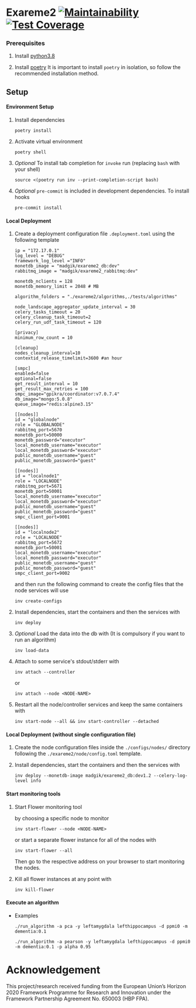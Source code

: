 # Exareme2 [![Maintainability](https://api.codeclimate.com/v1/badges/48216c43e4acff2fd7eb/maintainability)](https://codeclimate.com/github/madgik/exareme2/maintainability) [![Test Coverage](https://api.codeclimate.com/v1/badges/48216c43e4acff2fd7eb/test_coverage)](https://codeclimate.com/github/madgik/exareme2/test_coverage)

### Prerequisites

1. Install [python3.8](https://www.python.org/downloads/ "python3.8")

1. Install [poetry](https://python-poetry.org/ "poetry")
   It is important to install `poetry` in isolation, so follow the
   recommended installation method.

## Setup

#### Environment Setup

1. Install dependencies

   ```
   poetry install
   ```

1. Activate virtual environment

   ```
   poetry shell
   ```

1. *Optional* To install tab completion for `invoke` run  (replacing `bash` with your shell)

   ```
   source <(poetry run inv --print-completion-script bash)
   ```

1. _Optional_ `pre-commit` is included in development dependencies. To install hooks

   ```
   pre-commit install
   ```

#### Local Deployment

1. Create a deployment configuration file `.deployment.toml` using the following template

   ```
   ip = "172.17.0.1"
   log_level = "DEBUG"
   framework_log_level ="INFO"
   monetdb_image = "madgik/exareme2_db:dev"
   rabbitmq_image = "madgik/exareme2_rabbitmq:dev"

   monetdb_nclients = 128
   monetdb_memory_limit = 2048 # MB

   algorithm_folders = "./exareme2/algorithms,./tests/algorithms"

   node_landscape_aggregator_update_interval = 30
   celery_tasks_timeout = 20
   celery_cleanup_task_timeout=2
   celery_run_udf_task_timeout = 120

   [privacy]
   minimum_row_count = 10

   [cleanup]
   nodes_cleanup_interval=10
   contextid_release_timelimit=3600 #an hour

   [smpc]
   enabled=false
   optional=false
   get_result_interval = 10
   get_result_max_retries = 100
   smpc_image="gpikra/coordinator:v7.0.7.4"
   db_image="mongo:5.0.8"
   queue_image="redis:alpine3.15"

   [[nodes]]
   id = "globalnode"
   role = "GLOBALNODE"
   rabbitmq_port=5670
   monetdb_port=50000
   monetdb_password="executor"
   local_monetdb_username="executor"
   local_monetdb_password="executor"
   public_monetdb_username="guest"
   public_monetdb_password="guest"

   [[nodes]]
   id = "localnode1"
   role = "LOCALNODE"
   rabbitmq_port=5671
   monetdb_port=50001
   local_monetdb_username="executor"
   local_monetdb_password="executor"
   public_monetdb_username="guest"
   public_monetdb_password="guest"
   smpc_client_port=9001

   [[nodes]]
   id = "localnode2"
   role = "LOCALNODE"
   rabbitmq_port=5672
   monetdb_port=50001
   local_monetdb_username="executor"
   local_monetdb_password="executor"
   public_monetdb_username="guest"
   public_monetdb_password="guest"
   smpc_client_port=9002

   ```

   and then run the following command to create the config files that the node services will use

   ```
   inv create-configs
   ```

1. Install dependencies, start the containers and then the services with

   ```
   inv deploy
   ```

1. _Optional_ Load the data into the db with
   (It is compulsory if you want to run an algorithm)

   ```
   inv load-data
   ```

1. Attach to some service's stdout/stderr with

   ```
   inv attach --controller
   ```

   or

   ```
   inv attach --node <NODE-NAME>
   ```

1. Restart all the node/controller services and keep the same containers with

   ```
   inv start-node --all && inv start-controller --detached
   ```

#### Local Deployment (without single configuration file)

1. Create the node configuration files inside the `./configs/nodes/` directory following the `./exareme2/node/config.toml` template.

1. Install dependencies, start the containers and then the services with

   ```
   inv deploy --monetdb-image madgik/exareme2_db:dev1.2 --celery-log-level info
   ```

#### Start monitoring tools

1. Start Flower monitoring tool

   by choosing a specific node to monitor

   ```
   inv start-flower --node <NODE-NAME>
   ```

   or start a separate flower instance for all of the nodes with

   ```
   inv start-flower --all
   ```

   Then go to the respective address on your browser to start monitoring the nodes.

1. Kill all flower instances at any point with

   ```
   inv kill-flower
   ```

#### Execute an algorithm

- Examples
  ```
  ./run_algorithm -a pca -y leftamygdala lefthippocampus -d ppmi0 -m dementia:0.1
  ```
  ```
  ./run_algorithm -a pearson -y leftamygdala lefthippocampus -d ppmi0 -m dementia:0.1 -p alpha 0.95
  ```

# Acknowledgement

This project/research received funding from the European Union’s Horizon 2020 Framework Programme for Research and Innovation under the Framework Partnership Agreement No. 650003 (HBP FPA).
